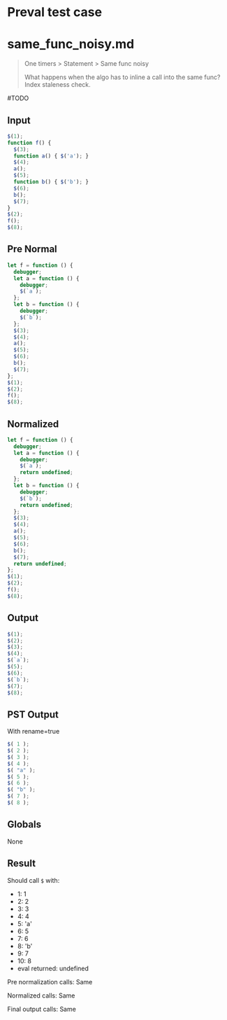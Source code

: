 # Preval test case

# same_func_noisy.md

> One timers > Statement > Same func noisy
>
> What happens when the algo has to inline a call into the same func? Index staleness check.

#TODO

## Input

`````js filename=intro
$(1);
function f() {
  $(3);
  function a() { $('a'); }
  $(4);
  a();
  $(5);
  function b() { $('b'); }
  $(6);
  b();
  $(7);
}
$(2);
f();
$(8);
`````

## Pre Normal


`````js filename=intro
let f = function () {
  debugger;
  let a = function () {
    debugger;
    $(`a`);
  };
  let b = function () {
    debugger;
    $(`b`);
  };
  $(3);
  $(4);
  a();
  $(5);
  $(6);
  b();
  $(7);
};
$(1);
$(2);
f();
$(8);
`````

## Normalized


`````js filename=intro
let f = function () {
  debugger;
  let a = function () {
    debugger;
    $(`a`);
    return undefined;
  };
  let b = function () {
    debugger;
    $(`b`);
    return undefined;
  };
  $(3);
  $(4);
  a();
  $(5);
  $(6);
  b();
  $(7);
  return undefined;
};
$(1);
$(2);
f();
$(8);
`````

## Output


`````js filename=intro
$(1);
$(2);
$(3);
$(4);
$(`a`);
$(5);
$(6);
$(`b`);
$(7);
$(8);
`````

## PST Output

With rename=true

`````js filename=intro
$( 1 );
$( 2 );
$( 3 );
$( 4 );
$( "a" );
$( 5 );
$( 6 );
$( "b" );
$( 7 );
$( 8 );
`````

## Globals

None

## Result

Should call `$` with:
 - 1: 1
 - 2: 2
 - 3: 3
 - 4: 4
 - 5: 'a'
 - 6: 5
 - 7: 6
 - 8: 'b'
 - 9: 7
 - 10: 8
 - eval returned: undefined

Pre normalization calls: Same

Normalized calls: Same

Final output calls: Same
